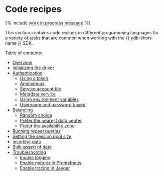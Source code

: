 # Code recipes

{% include [work in progress message](_includes/addition.md) %}

This section contains code recipes in different programming languages for a variety of tasks that are common when working with the {{ ydb-short-name }} SDK.

Table of contents:
- [Overview](index.md)
- [Initializing the driver](init.md)
- [Authentication](auth.md)
   - [Using a token](auth-access-token.md)
   - [Anonymous](auth-anonymous.md)
   - [Service account file](auth-service-account.md)
   - [Metadata service](auth-metadata.md)
   - [Using environment variables](auth-env.md)
   - [Username and password based](auth-static.md)
- [Balancing](balancing.md)
   - [Random choice](balancing-random-choice.md)
   - [Prefer the nearest data center](balancing-prefer-local.md)
   - [Prefer the availability zone](balancing-prefer-location.md)
- [Running repeat queries](retry.md)
- [Setting the session pool size](session-pool-limit.md)
- [Inserting data](upsert.md)
- [Bulk upsert of data](bulk-upsert.md)
- [Troubleshooting](debug.md)
   - [Enable logging](debug-logs.md)
   - [Enable metrics in Prometheus](debug-prometheus.md)
   - [Enable tracing in Jaeger](debug-jaeger.md)

